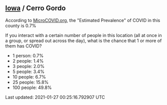 
## [Iowa](/united-states/iowa) / Cerro Gordo

According to [MicroCOVID.org](http://microcovid.org),
the "Estimated Prevalence" of COVID in this county is 0.7%

If you interact with a certain number of people in this location
(all at once in a group, or spread out across the day), what is the chance that
1 or more of them has COVID?

- 1 person: 0.7%
- 2 people: 1.4%
- 3 people: 2.0%
- 5 people: 3.4%
- 10 people: 6.7%
- 25 people: 15.8%
- 100 people: 49.8%

Last updated: 2021-01-27 00:25:16.792907 UTC
